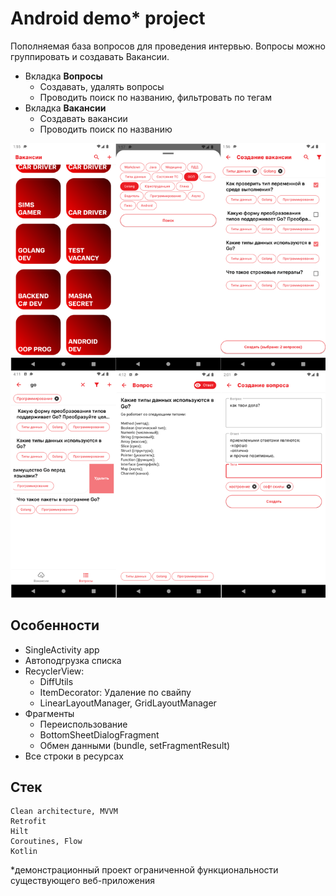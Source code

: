 # Android demo* project
Пополняемая база вопросов для проведения интервью. Вопросы можно 
группировать и создавать Вакансии.

- Вкладка **Вопросы**
    - Создавать, удалять вопросы
    - Проводить поиск по названию, фильтровать по тегам
- Вкладка **Вакансии**
    - Создавать вакансии
    - Проводить поиск по названию

![Image](https://github.com/AlxGration/Talent/blob/main/img/screenshot.png)

## Особенности
- SingleActivity app
- Автоподгрузка списка
- RecyclerView:
    - DiffUtils 
    - ItemDecorator: Удаление по свайпу
    - LinearLayoutManager, GridLayoutManager
- Фрагменты
    - Переиспользование
    - BottomSheetDialogFragment
    - Обмен данными (bundle, setFragmentResult)
- Все строки в ресурсах

## Стек
```
Clean architecture, MVVM
Retrofit
Hilt
Coroutines, Flow
Kotlin
```

*демонстрационный проект ограниченной функциональности существующего 
веб-приложения

